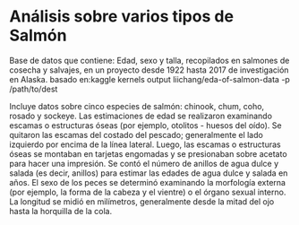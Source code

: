 # Análisis sobre varios tipos de Salmón
Base de datos que contiene: Edad, sexo y talla, recopilados en salmones de cosecha y salvajes, en un proyecto desde 1922 hasta 2017 de investigación en Alaska.
basado en:kaggle kernels output liichang/eda-of-salmon-data -p /path/to/dest

Incluye datos sobre cinco especies de salmón: chinook, chum, coho, rosado y sockeye. Las estimaciones de edad se realizaron examinando escamas o estructuras óseas (por ejemplo, otolitos - huesos del oído). Se quitaron las escamas del costado del pescado; generalmente el lado izquierdo por encima de la línea lateral. Luego, las escamas o estructuras óseas se montaban en tarjetas engomadas y se presionaban sobre acetato para hacer una impresión. Se contó el número de anillos de agua dulce y salada (es decir, anillos) para estimar las edades de agua dulce y salada en años. El sexo de los peces se determinó examinando la morfología externa (por ejemplo, la forma de la cabeza y el vientre) o el órgano sexual interno. La longitud se midió en milímetros, generalmente desde la mitad del ojo hasta la horquilla de la cola.
